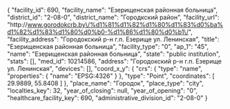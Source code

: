 {
    "facility_id": 690,
    "facility_name": "Езерищенская районная больница",
    "district_id": "2-08-0",
    "district_name": "Городкский район",
    "facility_url": "http:\/\/www.gorodokcrb.by\/%d1%81%d1%82%d1%80%d1%83%d0%ba%d1%82%d1%83%d1%80%d0%b0-%d1%86%d1%80%d0%b1\/",
    "facility_address": "Городокский р-н г.п. Езерище ул. Ленинская",
    "title": "Езерищенская районная больница",
    "facility_type": "0",
    "ap_1": "45",
    "name": "Езерищенская районная больница",
    "state": "public institution",
    "stats": [],
    "med_id": 10214586,
    "address": "Городокский р-н г.п. Езерище ул. Ленинская",
    "devices": [],
    "coord_x_y": {
        "crs": {
            "type": "name",
            "properties": {
                "name": "EPSG:4326"
            }
        },
        "type": "Point",
        "coordinates": [
            29.9889,
            55.8408
        ]
    },
    "place_name": "Городок",
    "place_type": "city",
    "localties_key": 32,
    "year_of_closing": null,
    "year_of_opening": "0",
    "healthcare_facility_key": 690,
    "administrative_division_id": "2-08-0"
}